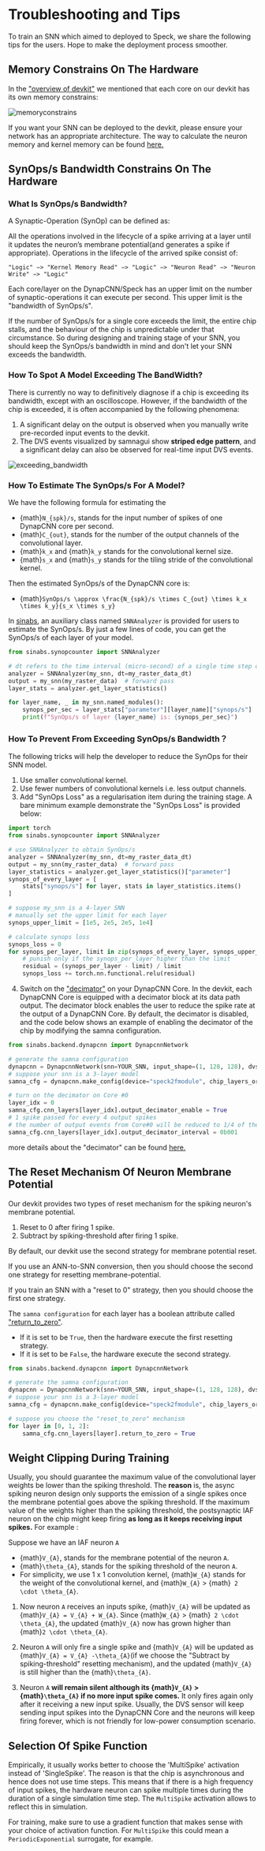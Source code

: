 # Troubleshooting and Tips

To train an SNN which aimed to deployed to Speck, we share the following tips for the users. Hope to make the deployment
process smoother.

## Memory Constrains On The Hardware

In the ["overview of devkit"](../overview.md) we mentioned that each core on our devkit has its own memory
constrains:

![memoryconstrains](/_static/Overview/memory_constraints.png)

If you want your SNN can be deployed to the devkit, please ensure your network has an appropriate architecture.
The way to calculate the neuron memory and kernel memory can be found [here.](../overview.md)

## SynOps/s Bandwidth Constrains On The Hardware

### What Is SynOps/s Bandwidth?
A Synaptic-Operation (SynOp) can be defined as:

All the operations involved in the lifecycle of a spike arriving at a layer until it updates the neuron’s
membrane potential(and generates a spike if appropriate). Operations in the lifecycle of the arrived spike
consist of:

`
 "Logic" −> "Kernel Memory Read" −> "Logic" −> "Neuron Read" −> "Neuron Write" −> "Logic" 
`

Each core/layer on the DynapCNN/Speck has an upper limit on the number of synaptic-operations it can execute per second.
This upper limit is the "bandwidth of SynOps/s". 

If the number of SynOps/s for a single core exceeds the limit, the entire chip stalls, and the
behaviour of the chip is unpredictable under that circumstance. So during designing and training
stage of your SNN, you should keep the SynOps/s bandwidth in mind and don't let your SNN exceeds
the bandwidth.

### How To Spot A Model Exceeding The BandWidth?
There is currently no way to definitively diagnose if a chip is exceeding its bandwidth,
except with an oscilloscope. However, if the bandwidth of the chip is exceeded,
it is often accompanied by the following phenomena: 

1. A significant delay on the output is observed when you manually write pre-recorded input events
   to the devkit.
2. The DVS events visualized by samnagui show **striped edge pattern**, 
   and a significant delay can also be observed for real-time input DVS events.

![exceeding_bandwidth](/_static/tips_for_training/exceeding_bandwidth.png)

### How To Estimate The SynOps/s For A Model?
We have the following formula for estimating the 
* {math}`N_{spk}/s`, stands for the input number of spikes of one DynapCNN core per second.
* {math}`C_{out}`, stands for the number of the output channels of the convolutional layer.
* {math}`k_x` and {math}`k_y` stands for the convolutional kernel size.
* {math}`s_x` and {math}`s_y` stands for the tiling stride of the convolutional kernel.

Then the estimated SynOps/s of the DynapCNN core is:

* {math}`SynOps/s \approx \frac{N_{spk}/s \times C_{out} \times k_x \times k_y}{s_x \times s_y}`

In [sinabs](https://github.com/synsense/sinabs), an auxiliary class named `SNNAnalyzer` is provided for users
to estimate the SynOps/s. By just a few lines of code, you can get the SynOps/s of each layer of your model.

```python
from sinabs.synopcounter import SNNAnalyzer

# dt refers to the time interval (micro-second) of a single time step of your spike train tensor
analyzer = SNNAnalyzer(my_snn, dt=my_raster_data_dt)
output = my_snn(my_raster_data)  # forward pass
layer_stats = analyzer.get_layer_statistics()

for layer_name, _ in my_snn.named_modules():
    synops_per_sec = layer_stats["parameter"][layer_name]["synops/s"]
    print(f"SynOps/s of layer {layer_name} is: {synops_per_sec}")
```

### How To Prevent From Exceeding SynOps/s Bandwidth？
The following tricks will help the developer to reduce the SynOps for their SNN model.

1. Use smaller convolutional kernel.
2. Use fewer numbers of convolutional kernels i.e. less output channels.
3. Add "SynOps Loss" as a regularisation item during the training stage. A bare minimum example
   demonstrate the "SynOps Loss" is provided below:
```python
import torch
from sinabs.synopcounter import SNNAnalyzer

# use SNNAnalyzer to obtain SynOps/s
analyzer = SNNAnalyzer(my_snn, dt=my_raster_data_dt)
output = my_snn(my_raster_data)  # forward pass
layer_statistics = analyzer.get_layer_statistics()["parameter"]
synops_of_every_layer = [
    stats["synops/s"] for layer, stats in layer_statistics.items()
]

# suppose my_snn is a 4-layer SNN
# manually set the upper limit for each layer
synops_upper_limit = [1e5, 2e5, 2e5, 1e4]

# calculate synops loss
synops_loss = 0
for synops_per_layer, limit in zip(synops_of_every_layer, synops_upper_limit):
    # punish only if the synops_per_layer higher than the limit
    residual = (synops_per_layer - limit) / limit
    synops_loss += torch.nn.functional.relu(residual)
```
4. Switch on the 
   ["decimator"](https://synsense-sys-int.gitlab.io/samna/reference/speck2e/configuration/index.html?highlight=decimation#samna.speck2e.configuration.CnnLayerConfig.output_decimator_enable)
   on your DynapCNN Core. In the devkit, each DynapCNN Core is equipped with a decimator block at its data path output.
   The decimator block enables the user to reduce the spike rate at the output of a DynapCNN Core. By default,
   the decimator is disabled, and the code below shows an example of enabling the decimator of the chip by modifying
   the samna configuration.
   
```python
from sinabs.backend.dynapcnn import DynapcnnNetwork

# generate the samna configuration
dynapcnn = DynapcnnNetwork(snn=YOUR_SNN, input_shape=(1, 128, 128), dvs_input=False)
# suppose your snn is a 3-layer model
samna_cfg = dynapcnn.make_config(device="speck2fmodule", chip_layers_ordering=[0, 1, 2])

# turn on the decimator on Core #0
layer_idx = 0
samna_cfg.cnn_layers[layer_idx].output_decimator_enable = True
# 1 spike passed for every 4 output spikes
# the number of output events from Core#0 will be reduced to 1/4 of the original
samna_cfg.cnn_layers[layer_idx].output_decimator_interval = 0b001
```

more details about the "decimator" can be found [here.](https://synsense-sys-int.gitlab.io/samna/reference/speck2f/configuration/index.html?highlight=output_decimator#samna.speck2f.configuration.CnnLayerConfig.output_decimator_interval)

## The Reset Mechanism Of Neuron Membrane Potential
Our devkit provides two types of reset mechanism for the spiking neuron's membrane potential.

1. Reset to 0 after firing 1 spike.
2. Subtract by spiking-threshold after firing 1 spike.

By default, our devkit use the second strategy for membrane potential reset.

If you use an ANN-to-SNN conversion, then you should choose the second one strategy for resetting membrane-potential.

If you train an SNN with a "reset to 0" strategy, then you should choose the first one strategy.

The `samna configuration` for each layer has a boolean attribute called 
["return_to_zero"](https://synsense-sys-int.gitlab.io/samna/reference/speck2f/configuration/index.html?highlight=return_to_zero#samna.speck2f.configuration.CnnLayerConfig.return_to_zero).
- If it is set to be `True`, then the hardware execute the first resetting strategy. 
- If it is set to be `False`, the hardware execute the second strategy.

```python
from sinabs.backend.dynapcnn import DynapcnnNetwork

# generate the samna configuration
dynapcnn = DynapcnnNetwork(snn=YOUR_SNN, input_shape=(1, 128, 128), dvs_input=False)
# suppose your snn is a 3-layer model
samna_cfg = dynapcnn.make_config(device="speck2fmodule", chip_layers_ordering=[0, 1, 2])

# suppose you choose the "reset_to_zero" mechanism
for layer in [0, 1, 2]:
    samna_cfg.cnn_layers[layer].return_to_zero = True
```

## Weight Clipping During Training

Usually, you should guarantee the maximum value of the convolutional layer weights be lower than the spiking threshold.
The **reason** is, the async spiking neuron design only supports the emission of a single spikes once 
the membrane potential goes above the spiking threshold. If the maximum value of the weights higher than the
spiking threshold, the postsynaptic IAF neuron on the chip might keep firing **as long as it keeps receiving input spikes.**
For example :

Suppose we have an IAF neuron `A`

* {math}`V_{A}`, stands for the membrane potential of the neuron `A`.
* {math}`\theta_{A}`, stands for the spiking threshold of the neuron `A`.
* For simplicity, we use 1 x 1 convolution kernel, 
  {math}`W_{A}` stands for the weight of the convolutional kernel, and {math}`W_{A}` > {math}` 2 \cdot \theta_{A}`.


1. Now neuron `A` receives an inputs spike, {math}`V_{A}` will be updated as {math}`V_{A} = V_{A} + W_{A}`. 
   Since {math}`W_{A}` > {math}` 2 \cdot \theta_{A}`, the updated {math}`V_{A}` now has grown higher than 
   {math}`2 \cdot \theta_{A}`.

2. Neuron `A` will only fire a single spike and {math}`V_{A}` will be updated as 
   {math}`V_{A} = V_{A} -\theta_{A}`(if we choose the "Subtract by spiking-threshold" resetting mechanism), 
   and the updated {math}`V_{A}` is still higher than the {math}`\theta_{A}`.

3. Neuron `A` **will remain silent although its {math}`V_{A}` > {math}`\theta_{A}` if no more input spike comes.**
   It only fires again only after it receiving a new input spike. Usually, the DVS sensor will keep sending input spikes
   into the DynapCNN Core and the neurons will keep firing forever, which is not friendly for low-power consumption 
   scenario.
   

## Selection Of Spike Function
Empirically, it usually works better to choose the 'MultiSpike' activation instead of 'SingleSpike'. The reason is that
the chip is asynchronous and hence does not use time steps. This means that if there is a high frequency of input spikes,
the hardware neuron can spike multiple times during the duration of a single simulation time step. The `MultiSpike` activation
allows to reflect this in simulation. 

For training, make sure to use a gradient function that makes sense with your choice of activation function. For `MultiSpike` this could mean
a `PeriodicExponential` surrogate, for example.


